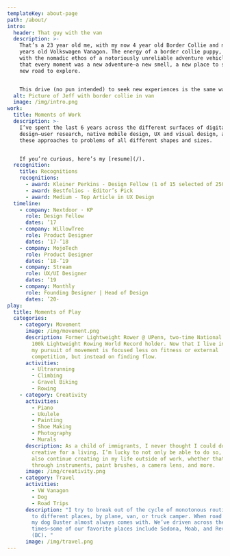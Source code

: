 ```yaml
---
templateKey: about-page
path: /about/
intro:
  header: That guy with the van
  description: >-
    That’s a 23 year old me, with my now 4 year old Border Collie and my then 35
    years old Volkswagen Vanagon. The energy of a border collie puppy, combined
    with the nomadic ethos of a notoriously unreliable adventure vehicle, meant
    that every moment was a new adventure—a new smell, a new place to see, or a
    new road to explore. 


    This drive (no pun intended) to seek new experiences is the same way I approach design. As a designer & creative, I strive to create familiar, delightful and profound experiences by leveraging user centered research, technology & beautiful design.
  alt: Picture of Jeff with border collie in van
  image: /img/intro.png
work:
  title: Moments of Work
  description: >-
    I’ve spent the last 6 years across the different surfaces of digital
    design—user research, native mobile design, UX and visual design, applying
    these approaches to problems of all different shapes and sizes.


    If you’re curious, here’s my [resume](/).
  recognition:
    title: Recognitions
    recognitions:
      - award: Kleiner Perkins - Design Fellow (1 of 15 selected of 2500 apps)
      - award: Bestfolios - Editor’s Pick
      - award: Medium - Top Article in UX Design
  timeline:
    - company: Nextdoor · KP
      role: Design Fellow
      dates: ’17
    - company: WillowTree
      role: Product Designer
      dates: ’17-’18
    - company: MojoTech
      role: Product Designer
      dates: ’18-’19
    - company: Stream
      role: UX/UI Designer
      dates: ’19
    - company: Monthly
      role: Founding Designer | Head of Design
      dates: ’20-
play:
  title: Moments of Play
  categories:
    - category: Movement
      image: /img/movement.png
      description: Former Lightweight Rower @ UPenn, two-time National Champion, and
        100k Lightweight Rowing World Record holder. Now that I live in Boulder,
        my pursuit of movement is focused less on fitness or external
        competition, but instead on finding flow.
      activities:
        - Ultrarunning
        - Climbing
        - Gravel Biking
        - Rowing
    - category: Creativity
      activities:
        - Piano
        - Ukulele
        - Painting
        - Shoe Making
        - Photography
        - Murals
      description: As a child of immigrants, I never thought I could do something
        creative for a living. I’m lucky to not only be able to do so, but to
        also continue creating in my life outside of work, whether that’s
        through instruments, paint brushes, a camera lens, and more.
      image: /img/creativity.png
    - category: Travel
      activities:
        - VW Vanagon
        - Dog
        - Road Trips
      description: "I try to break out of the cycle of monotonous routine by traveling
        to different places, by plane, van, or truck camper. When road tripping,
        my dog Buster almost always comes with. We’ve driven across the US many
        times—some of our favorite places include Sedona, Moab, and Revelstoke
        (BC). "
      image: /img/travel.png
---
```

